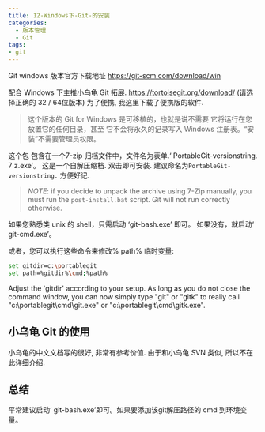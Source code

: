 ```yaml
---
title: 12-Windows下-Git-的安装
categories:
  - 版本管理
  - Git
tags:
- git
---
```


Git windows 版本官方下载地址
<https://git-scm.com/download/win>

配合 Windows 下主推小乌龟 Git 拓展.
<https://tortoisegit.org/download/> (请选择正确的 32 / 64位版本)
为了便携, 我这里下载了便携版的软件.

> 这个版本的 Git for Windows 是可移植的，也就是说不需要
它将运行在您放置它的任何目录，甚至
它不会将永久的记录写入
Windows 注册表。“安装”不需要管理员权限。

这个包 包含在一个7-zip 归档文件中，文件名为表单.‘ PortableGit-versionstring. 7 z.exe’。 这是一个自解压缩档. 双击即可安装. 建议命名为`PortableGit-versionstring.` 方便好记.

> *NOTE*: if you decide to unpack the archive using 7-Zip manually, you must
run the `post-install.bat` script. Git will not run correctly otherwise.

如果您熟悉类 unix 的 shell，只需启动 ‘git-bash.exe’ 即可。
如果没有，就启动‘ git-cmd.exe’。

或者，您可以执行这些命令来修改% path%
临时变量:

```sh
set gitdir=c:\portablegit
set path=%gitdir%\cmd;%path%
```

Adjust the 'gitdir' according to your setup.  As long as you do not close the command window, you can now simply type "git" or "gitk" to really call "c:\portablegit\cmd\git.exe" or "c:\portablegit\cmd\gitk.exe".

## 小乌龟 Git 的使用

小乌龟的中文文档写的很好, 非常有参考价值.  由于和小乌龟 SVN 类似, 所以不在此详细介绍.

## 总结

平常建议启动‘ git-bash.exe’即可。如果要添加该git解压路径的 cmd 到环境变量。
